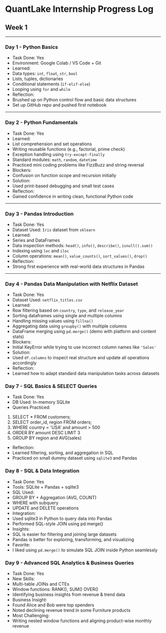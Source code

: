 # QuantLake Internship Progress Log

## Week 1

---

###  Day 1 - Python Basics
-  Task Done: Yes
-  Environment: Google Colab / VS Code + Git
-  Learned:
  - Data types: `int`, `float`, `str`, `bool`
  - Lists, tuples, dictionaries
  - Conditional statements (`if-elif-else`)
  - Looping using `for` and `while`
-  Reflection:
  - Brushed up on Python control flow and basic data structures
  - Set up GitHub repo and pushed first notebook

---

###  Day 2 - Python Fundamentals
-  Task Done: Yes
-  Learned:
  - List comprehension and set operations
  - Writing reusable functions (e.g., factorial, prime check)
  - Exception handling using `try-except-finally`
  - Standard modules: `math`, `random`, `datetime`
  - Practiced mini coding problems like FizzBuzz and string reversal
-  Blockers:
  - Confusion on function scope and recursion initially
-   Solution:
  - Used print-based debugging and small test cases
-  Reflection:
  - Gained confidence in writing clean, functional Python code

---

###  Day 3 - Pandas Introduction
-  Task Done: Yes
-  Dataset Used: `Iris` dataset from `sklearn`
-  Learned:
  - Series and DataFrames
  - Data inspection methods: `head()`, `info()`, `describe()`, `isnull().sum()`
  - Indexing using `loc` and `iloc`
  - Column operations: `mean()`, `value_counts()`, `sort_values()`, `drop()`
-  Reflection:
  - Strong first experience with real-world data structures in Pandas

---

###  Day 4 - Pandas Data Manipulation with Netflix Dataset
-  Task Done: Yes
-  Dataset Used: `netflix_titles.csv`
-  Learned:
  - Row filtering based on `country`, `type`, and `release_year`
  - Sorting dataframes using single and multiple columns
  - Handling missing values using `fillna()`
  - Aggregating data using `groupby()` with multiple columns
  - DataFrame merging using `pd.merge()` (demo with platform and content stats)
-  Blockers:
  - Initial KeyError while trying to use incorrect column names like `'Sales'`
-  Solution:
  - Used `df.columns` to inspect real structure and update all operations accordingly
-  Reflection:
  - Learned how to adapt standard data manipulation tasks across datasets


### Day 7 - SQL Basics & SELECT Queries
-  Task Done: Yes
-  DB Used: In-memory SQLite
-  Queries Practiced:
  1. SELECT * FROM customers;
  2. SELECT order_id, region FROM orders;
  3. WHERE country = 'USA' and amount > 500
  4. ORDER BY amount DESC LIMIT 3
  5. GROUP BY region and AVG(sales)
-  Reflection:
  - Learned filtering, sorting, and aggregation in SQL
  - Practiced on small dummy dataset using `sqlite3` and Pandas



### Day 8 - SQL & Data Integration
-  Task Done: Yes
-  Tools: SQLite + Pandas + sqlite3
-  SQL Used:
  - GROUP BY + Aggregation (AVG, COUNT)
  - WHERE with subquery
  - UPDATE and DELETE operations
-  Integration:
  - Used sqlite3 in Python to query data into Pandas
  - Performed SQL-style JOIN using pd.merge()
-  Insights:
  - SQL is easier for filtering and joining large datasets
  - Pandas is better for exploring, transforming, and visualizing
-  Favorite:
  - I liked using `pd.merge()` to simulate SQL JOIN inside Python seamlessly

  ### Day 9 - Advanced SQL Analytics & Business Queries
-  Task Done: Yes
-  New Skills:
  - Multi-table JOINs and CTEs
  - Window functions: RANK(), SUM() OVER()
  - Identifying business insights from revenue & trend data
-  Business Insight:
  - Found Alice and Bob were top spenders
  - Noted declining revenue trend in some Furniture products
-  Most Challenging:
  - Writing nested window functions and aligning product-wise monthly revenue
